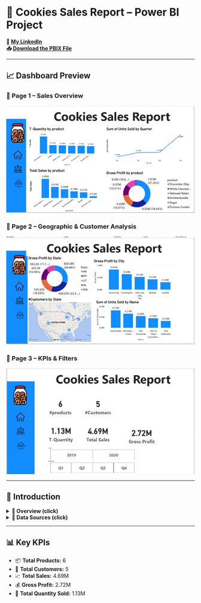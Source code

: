 # 🍪 Cookies Sales Report – Power BI Project

**🔗 [My LinkedIn](https://www.linkedin.com/in/ahmad-yasser-faiq-data-analyst/)**  
**📥 [Download the PBIX File](https://github.com/ahmadyase1234/cookies-dashboard/blob/main/cookies%20sales.pbix)**

---

## 📈 Dashboard Preview

### 🔹 Page 1 – Sales Overview  
![Page 1](https://github.com/ahmadyase1234/cookies-dashboard/blob/main/cookies1.PNG)

### 🔹 Page 2 – Geographic & Customer Analysis  
![Page 2](https://github.com/ahmadyase1234/cookies-dashboard/blob/main/cookies3.PNG)

### 🔹 Page 3 – KPIs & Filters  
![Page 3](https://github.com/ahmadyase1234/cookies-dashboard/blob/main/cookies2.PNG)

---

## 📝 Introduction

<details>
  <summary><strong>📌 Overview (click)</strong></summary>

> This Power BI dashboard provides a comprehensive analysis of cookie sales data across multiple dimensions – product type, customer, region, and time. It supports strategic decisions in marketing, operations, and inventory planning.

</details>

<details>
  <summary><strong>📂 Data Sources (click)</strong></summary>

> The dataset includes transactional sales data for cookie products over two years (2019–2020), including gross profit, total sales, quantity, customer and geographic info.

### ▼ 📑 Example Tables

- **Sales Data**  
  `Product`, `Units Sold`, `Sales`, `Gross Profit`, `Customer`, `Date`

- **Location Data**  
  `State`, `City`, `Customer Name`

</details>

---

## 📊 Key KPIs

- 📦 **Total Products:** 6  
- 🧍 **Total Customers:** 5  
- 📈 **Total Sales:** 4.69M  
- 💰 **Gross Profit:** 2.72M  
- 🧁 **Total Quantity Sold:** 1.13M
